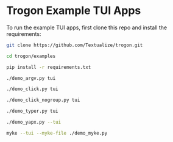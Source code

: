 # Trogon Example TUI Apps

To run the example TUI apps, first clone this repo and install the requirements:

```sh
git clone https://github.com/Textualize/trogon.git

cd trogon/examples

pip install -r requirements.txt
```

```sh
./demo_argv.py tui
```

```sh
./demo_click.py tui
```

```sh
./demo_click_nogroup.py tui
```

```sh
./demo_typer.py tui
```

```sh
./demo_yapx.py --tui
```

```sh
myke --tui --myke-file ./demo_myke.py
```
